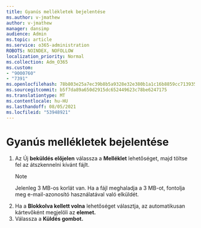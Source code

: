 ```yaml
---
title: Gyanús mellékletek bejelentése
ms.author: v-jmathew
author: v-jmathew
manager: dansimp
audience: Admin
ms.topic: article
ms.service: o365-administration
ROBOTS: NOINDEX, NOFOLLOW
localization_priority: Normal
ms.collection: Adm_O365
ms.custom:
- "9000760"
- "7391"
ms.openlocfilehash: 78b803e25a7ec39b8b5a9328e32e380b1a1c16b8859cc713935f38590b1bf3ea
ms.sourcegitcommit: b5f7da89a650d2915dc652449623c78be6247175
ms.translationtype: MT
ms.contentlocale: hu-HU
ms.lasthandoff: 08/05/2021
ms.locfileid: "53948921"
---
```

# <a name="report-suspicious-attachments"></a>Gyanús mellékletek bejelentése

1. Az Új **beküldés előjelen** válassza a **Melléklet** lehetőséget, majd töltse fel az átszkennelni kívánt fájlt.
    > [!NOTE]
    > Jelenleg 3 MB-os korlát van. Ha a fájl meghaladja a 3 MB-ot, fontolja meg e-mail-azonosító használatával való elküldét.
2. Ha a **Blokkolva kellett volna** lehetőséget választja, az automatikusan kártevőként megjelöli az **elemet.**
3. Válassza a **Küldés gombot.**
